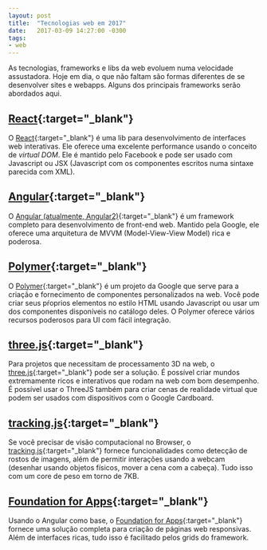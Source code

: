 ```yaml
---
layout: post
title:  "Tecnologias web em 2017"
date:   2017-03-09 14:27:00 -0300
tags:
- web
---
```

As tecnologias, frameworks e libs da web evoluem numa velocidade assustadora. Hoje
em dia, o que não faltam são formas diferentes de se desenvolver sites e webapps. Alguns
dos principais frameworks serão abordados aqui.

## [React](https://facebook.github.io/react/){:target="_blank"}
O [React](https://facebook.github.io/react/){:target="_blank"} é uma lib para desenvolvimento
de interfaces web interativas. Ele oferece uma excelente performance usando o conceito de *virtual DOM*.
Ele é mantido pelo Facebook e pode ser usado com Javascript ou JSX (Javascript com os componentes
escritos numa sintaxe parecida com XML).
 
## [Angular](https://angular.io/){:target="_blank"}
O [Angular (atualmente, Angular2)](https://angular.io/){:target="_blank"} é um framework completo
para desenvolvimento de front-end web. Mantido pela Google, ele oferece uma arquitetura de MVVM
(Model-View-View Model) rica e poderosa.

## [Polymer](https://www.polymer-project.org/){:target="_blank"}
O [Polymer](https://www.polymer-project.org/){:target="_blank"} é um projeto da Google que serve
para a criação e fornecimento de componentes personalizados na web. Você pode criar seus pŕoprios
elementos no estilo HTML usando Javascript ou usar um dos componentes disponíveis no catálogo deles.
O Polymer oferece vários recursos poderosos para UI com fácil integração.

## [three.js](https://threejs.org/){:target="_blank"}
Para projetos que necessitam de processamento 3D na web, o [three.js](https://threejs.org/){:target="_blank"}
pode ser a solução. É possível criar mundos extremamente ricos e interativos que rodam na web com bom desempenho.
É possível usar o ThreeJS também para criar cenas de realidade virtual que podem ser usados com
dispositivos com o Google Cardboard.

## [tracking.js](https://trackingjs.com/){:target="_blank"}
Se você precisar de visão computacional no Browser, o [tracking.js](https://trackingjs.com/){:target="_blank"}
fornece funcionalidades como detecção de rostos de imagens, além de permitir interações usando
a webcam (desenhar usando objetos físicos, mover a cena com a cabeça). Tudo isso com um core de peso
em torno de 7KB.

## [Foundation for Apps](http://foundation.zurb.com/apps.html){:target="_blank"}
Usando o Angular como base, o [Foundation for Apps](http://foundation.zurb.com/apps.html){:target="_blank"}
fornece uma solução completa para criação de páginas web responsivas. Além de interfaces ricas,
tudo isso é facilitado pelos grids do framework.
